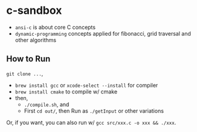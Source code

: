 # c-sandbox

- `ansi-c` is about core C concepts
- `dynamic-programming` concepts applied for fibonacci, grid traversal and other algorithms

## How to Run

`git clone ...`,

- `brew install gcc` or `xcode-select --install` for compiler
- `brew install cmake` to compile w/ cmake
- then,
    - `./compile.sh`, and
    - First `cd out/`,
      then Run as `./getInput` or other variations

Or, if you want, you can also run w/ `gcc src/xxx.c -o xxx && ./xxx`.